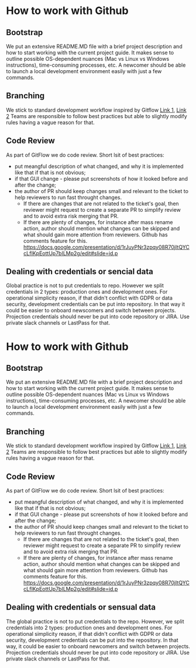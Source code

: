 # How to work with Github

## Bootstrap
We put an extensive README.MD file with a brief project description and how to start working with the current project guide. It makes sense to outline possible OS-dependent nuances (Mac vs Linux vs Windows instructions), time-consuming processes, etc.
A newcomer should be able to launch a local development environment easily with just a few commands.

## Branching
We stick to standard development workflow inspired by Gitflow [Link 1](https://www.atlassian.com/git/tutorials/comparing-workflows/gitflow-workflow), [Link 2](https://nvie.com/posts/a-successful-git-branching-model/)
Teams are responsible to follow best practices but able to slightly modify rules having a vague reason for that.

## Code Review
As part of GitFlow we do code review. Short lsit of best practices:
 - put meangful description of what changed, and why it is implemented like that if that is not obvious;
 - if that GUI change - please put screenshots of how it looked before and after the change;
 - the author of PR should keep changes small and relevant to the ticket to help reviewers to run fast throught changes. 
    - If there are changes that are not related to the ticket's goal, then reviewer might request to create a separate PR to simplify review and to avoid extra risk merging that PR. 
    - If there are plenty of changes, for instance after mass rename action, author should mention what changes can be skipped and what should gain more attention from reviewers. Github has comments feature for this.
https://docs.google.com/presentation/d/1rJuyPNr3zpqy08R70jItQYCcLfIKpEottUp7bILMp2g/edit#slide=id.p

## Dealing with credentials or sencial data
Global practice is not to put credentials to repo. However we split credentials in 2 types: production ones and development ones. For operational simplicity reason,  if that didn't conflict with GDPR or data security, development credentials can be put into repository. In that way it could be easier to onboard newscomers and switch between projects.
Projection credentials should never be put into code repository or JIRA. Use private slack channels or LastPass for that.
# How to work with Github

## Bootstrap
We put an extensive README.MD file with a brief project description and how to start working with the current project guide. It makes sense to outline possible OS-dependent nuances (Mac vs Linux vs Windows instructions), time-consuming processes, etc.
A newcomer should be able to launch a local development environment easily with just a few commands.

## Branching
We stick to standard development workflow inspired by Gitflow [Link 1](https://www.atlassian.com/git/tutorials/comparing-workflows/gitflow-workflow), [Link 2](https://nvie.com/posts/a-successful-git-branching-model/)
Teams are responsible to follow best practices but able to slightly modify rules having a vague reason for that.

## Code Review
As part of GitFlow we do code review. Short lsit of best practices:
 - put meangful description of what changed, and why it is implemented like that if that is not obvious;
 - if that GUI change - please put screenshots of how it looked before and after the change;
 - the author of PR should keep changes small and relevant to the ticket to help reviewers to run fast throught changes. 
    - If there are changes that are not related to the ticket's goal, then reviewer might request to create a separate PR to simplify review and to avoid extra risk merging that PR. 
    - If there are plenty of changes, for instance after mass rename action, author should mention what changes can be skipped and what should gain more attention from reviewers. Github has comments feature for this.
https://docs.google.com/presentation/d/1rJuyPNr3zpqy08R70jItQYCcLfIKpEottUp7bILMp2g/edit#slide=id.p

## Dealing with credentials or sensual data
The global practice is not to put credentials to the repo. However, we split credentials into 2 types: production ones and development ones. For operational simplicity reason,  if that didn't conflict with GDPR or data security, development credentials can be put into the repository. In that way, it could be easier to onboard newcomers and switch between projects.
Projection credentials should never be put into code repository or JIRA. Use private slack channels or LastPass for that.
